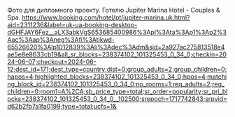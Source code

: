 Фото для дипломного проекту. Готелю Jupiter Marina Hotel - Couples & Spa. https://www.booking.com/hotel/pt/jupiter-marina.uk.html?aid=2311236&label=uk-ua-booking-desktop-dGHFJAY6Fez__aLX3abkVgS653685400986%3Apl%3Ata%3Ap1%3Ap2%3Aac%3Aap%3Aneg%3Afi%3Atikwd-65526620%3Alp1012839%3Ali%3Adec%3Adm&sid=2a927ac275813518e4ae5e8e8633cb19&all_sr_blocks=238374102_101325453_0_34_0;checkin=2024-06-07;checkout=2024-06-12;dest_id=171;dest_type=country;dist=0;group_adults=2;group_children=0;hapos=4;highlighted_blocks=238374102_101325453_0_34_0;hpos=4;matching_block_id=238374102_101325453_0_34_0;no_rooms=1;req_adults=2;req_children=0;room1=A%2CA;sb_price_type=total;sr_order=popularity;sr_pri_blocks=238374102_101325453_0_34_0__102500;srepoch=1717742843;srpvid=d62b2fb7a1fa0199;type=total;ucfs=1& 
